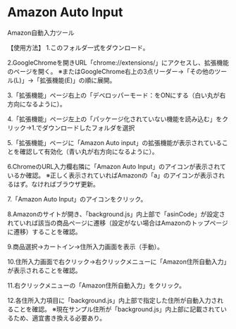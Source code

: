 # Amazon Auto Input
Amazon自動入力ツール

【使用方法】
1.このフォルダ一式をダウンロード。

2.GoogleChromeを開きURL「chrome://extensions/」にアクセスし、拡張機能のページを開く。
※またはGoogleChrome右上の3点リーダー→「その他のツール(L)」→「拡張機能(E)」の順に展開。

3.「拡張機能」ページ右上の「デベロッパーモード：をONにする（白い丸が右方向になるように）。

4.「拡張機能」ページ左上の「パッケージ化されていない機能を読み込む」をクリック→1.でダウンロードしたフォルダを選択

5.「拡張機能」ページに「Amazon Auto input」の拡張機能が表示されていることを確認して有効化（青い丸が右方向になるように）。

6.ChromeのURL入力欄右隣に「Amazon Auto Input」のアイコンが表示されているか確認。
※正しく表示されていればAmazonの「a」のアイコンが表示されるはず。なければブラウザ更新。

7.「Amazon Auto Input」のアイコンをクリック。

8.Amazonのサイトが開き、「background.js」内上部で「asinCode」が設定されていれば該当の商品ページに遷移（設定がない場合はAmazonのトップページに遷移）することを確認。

9.商品選択→カートイン→住所入力画面を表示（手動）。

10.住所入力画面で右クリック→右クリックメニューに「Amazon住所自動入力」が表示されることを確認。

11.右クリックメニューの「Amazon住所自動入力」をクリック。

12.各住所入力項目に「background.js」内上部で指定した住所が自動入力されることを確認。
※現在サンプル住所が「background.js」内上部に記載されているため、適宜書き換える必要あり。
